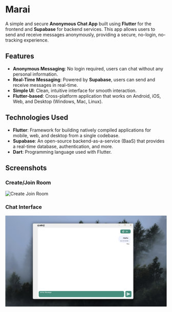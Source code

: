 # Marai

A simple and secure **Anonymous Chat App** built using **Flutter** for the frontend and **Supabase** for backend services. This app allows users to send and receive messages anonymously, providing a secure, no-login, no-tracking experience.

## Features

- **Anonymous Messaging**: No login required, users can chat without any personal information.
- **Real-Time Messaging**: Powered by **Supabase**, users can send and receive messages in real-time.
- **Simple UI**: Clean, intuitive interface for smooth interaction.
- **Flutter-based**: Cross-platform application that works on Android, iOS, Web, and Desktop (Windows, Mac, Linux).

## Technologies Used

- **Flutter**: Framework for building natively compiled applications for mobile, web, and desktop from a single codebase.
- **Supabase**: An open-source backend-as-a-service (BaaS) that provides a real-time database, authentication, and more.
- **Dart**: Programming language used with Flutter.

## Screenshots

### Create/Join Room
![Create Join Room](assets/screenshots/1.png)

### Chat Interface
![Chat Interface](screenshots/2.png)


